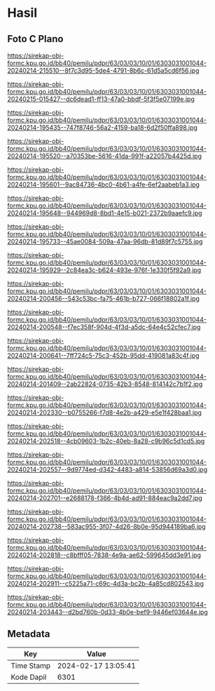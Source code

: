 # Hasil

## Foto C Plano

https://sirekap-obj-formc.kpu.go.id/bb40/pemilu/pdpr/63/03/03/10/01/6303031001044-20240214-215510--8f7c3d95-5de4-4791-8b6c-61d5a5cd6f56.jpg

https://sirekap-obj-formc.kpu.go.id/bb40/pemilu/pdpr/63/03/03/10/01/6303031001044-20240215-015427--dc6dead1-ff13-47a0-bbdf-5f3f5e07199e.jpg

https://sirekap-obj-formc.kpu.go.id/bb40/pemilu/pdpr/63/03/03/10/01/6303031001044-20240214-195435--747f8746-56a2-4159-ba18-6d2f50ffa898.jpg

https://sirekap-obj-formc.kpu.go.id/bb40/pemilu/pdpr/63/03/03/10/01/6303031001044-20240214-195520--a70353be-5616-41da-991f-a22057b4425d.jpg

https://sirekap-obj-formc.kpu.go.id/bb40/pemilu/pdpr/63/03/03/10/01/6303031001044-20240214-195601--9ac84736-4bc0-4b61-a4fe-6ef2aabeb1a3.jpg

https://sirekap-obj-formc.kpu.go.id/bb40/pemilu/pdpr/63/03/03/10/01/6303031001044-20240214-195648--944969d8-8bd1-4e15-b021-2372b9aaefc9.jpg

https://sirekap-obj-formc.kpu.go.id/bb40/pemilu/pdpr/63/03/03/10/01/6303031001044-20240214-195733--45ae0084-509a-47aa-96db-81d89f7c5755.jpg

https://sirekap-obj-formc.kpu.go.id/bb40/pemilu/pdpr/63/03/03/10/01/6303031001044-20240214-195929--2c84ea3c-b624-493e-976f-1e330f5f92a9.jpg

https://sirekap-obj-formc.kpu.go.id/bb40/pemilu/pdpr/63/03/03/10/01/6303031001044-20240214-200456--543c53bc-fa75-461b-b727-066f18802a1f.jpg

https://sirekap-obj-formc.kpu.go.id/bb40/pemilu/pdpr/63/03/03/10/01/6303031001044-20240214-200548--f7ec358f-904d-4f3d-a5dc-64e4c52cfec7.jpg

https://sirekap-obj-formc.kpu.go.id/bb40/pemilu/pdpr/63/03/03/10/01/6303031001044-20240214-200641--7ff724c5-75c3-452b-95dd-419081a83c4f.jpg

https://sirekap-obj-formc.kpu.go.id/bb40/pemilu/pdpr/63/03/03/10/01/6303031001044-20240214-201409--2ab22824-0735-42b3-8548-814142c7b1f2.jpg

https://sirekap-obj-formc.kpu.go.id/bb40/pemilu/pdpr/63/03/03/10/01/6303031001044-20240214-202330--b0755266-f7d8-4e2b-a429-e5e1f428baa1.jpg

https://sirekap-obj-formc.kpu.go.id/bb40/pemilu/pdpr/63/03/03/10/01/6303031001044-20240214-202518--4cb09603-1b2c-40eb-8a28-c9b96c5d1cd5.jpg

https://sirekap-obj-formc.kpu.go.id/bb40/pemilu/pdpr/63/03/03/10/01/6303031001044-20240214-202557--9d9774ed-d342-4483-a814-53856d69a3d0.jpg

https://sirekap-obj-formc.kpu.go.id/bb40/pemilu/pdpr/63/03/03/10/01/6303031001044-20240214-202701--e2688178-f366-4b4d-ad91-884eac9a2dd7.jpg

https://sirekap-obj-formc.kpu.go.id/bb40/pemilu/pdpr/63/03/03/10/01/6303031001044-20240214-202738--583ac955-3f07-4d26-8b0e-95d944189ba6.jpg

https://sirekap-obj-formc.kpu.go.id/bb40/pemilu/pdpr/63/03/03/10/01/6303031001044-20240214-202818--c8bfff05-7838-4e9a-ae62-599645dd3e91.jpg

https://sirekap-obj-formc.kpu.go.id/bb40/pemilu/pdpr/63/03/03/10/01/6303031001044-20240214-202911--c5225a71-c69c-4d3a-bc2b-4a85cd802543.jpg

https://sirekap-obj-formc.kpu.go.id/bb40/pemilu/pdpr/63/03/03/10/01/6303031001044-20240214-203443--d2bd760b-0d33-4b0e-bef9-9446ef03644e.jpg


## Metadata

| Key        | Value               |
| ---------- | ------------------- |
| Time Stamp | 2024-02-17 13:05:41 |
| Kode Dapil | 6301                |



